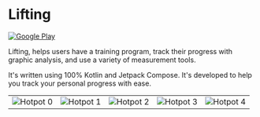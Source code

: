 # Lifting

[![Google Play](https://github.com/bedirhansaricayir/Lifting/assets/110481044/4fe26a94-4280-4e29-adf9-49f8203d5f9e)](https://play.google.com/store/apps/details?id=com.lifting.app)

Lifting, helps users have a training program, track their progress with graphic analysis, and use a variety of measurement tools.

It's written using 100% Kotlin and Jetpack Compose. It's developed to help you track your personal progress with ease.

|   |  |   |  |  |
| ------------- | ------------- | ------------- | ------------- | ------------- |
| ![Hotpot 0](https://github.com/bedirhansaricayir/Lifting/assets/110481044/ab32ffce-da01-48a4-8947-4b80d6ac6be2)  | ![Hotpot 1](https://github.com/bedirhansaricayir/Lifting/assets/110481044/9dfb057e-5907-4208-b241-5efcadb40986)  | ![Hotpot 2](https://github.com/bedirhansaricayir/Lifting/assets/110481044/10c2643f-ef66-43b3-8636-c3aee22879dc)  | ![Hotpot 3](https://github.com/bedirhansaricayir/Lifting/assets/110481044/f0b6263a-4ba4-4469-b394-abbfcc2c8391)  | ![Hotpot 4](https://github.com/bedirhansaricayir/Lifting/assets/110481044/08c8bd28-d359-4781-9497-7faccb4b2741)  |
